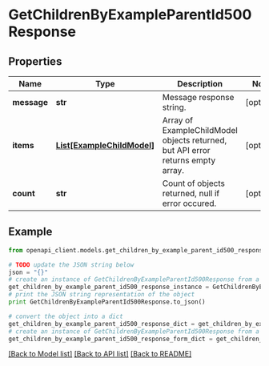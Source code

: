 # GetChildrenByExampleParentId500Response


## Properties

Name | Type | Description | Notes
------------ | ------------- | ------------- | -------------
**message** | **str** | Message response string. | [optional] 
**items** | [**List[ExampleChildModel]**](ExampleChildModel.md) | Array of ExampleChildModel objects returned, but API error returns empty array. | [optional] 
**count** | **str** | Count of objects returned, null if error occured. | [optional] 

## Example

```python
from openapi_client.models.get_children_by_example_parent_id500_response import GetChildrenByExampleParentId500Response

# TODO update the JSON string below
json = "{}"
# create an instance of GetChildrenByExampleParentId500Response from a JSON string
get_children_by_example_parent_id500_response_instance = GetChildrenByExampleParentId500Response.from_json(json)
# print the JSON string representation of the object
print GetChildrenByExampleParentId500Response.to_json()

# convert the object into a dict
get_children_by_example_parent_id500_response_dict = get_children_by_example_parent_id500_response_instance.to_dict()
# create an instance of GetChildrenByExampleParentId500Response from a dict
get_children_by_example_parent_id500_response_form_dict = get_children_by_example_parent_id500_response.from_dict(get_children_by_example_parent_id500_response_dict)
```
[[Back to Model list]](../README.md#documentation-for-models) [[Back to API list]](../README.md#documentation-for-api-endpoints) [[Back to README]](../README.md)


